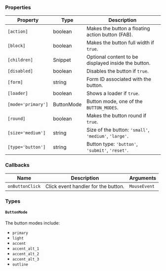 ### Properties

| Property           | Type       | Description                                           |
| ------------------ | ---------- | ----------------------------------------------------- |
| `[action]`         | boolean    | Makes the button a floating action button (FAB).      |
| `[block]`          | boolean    | Makes the button full width if `true`.                |
| `[children]`       | Snippet    | Optional content to be displayed inside the button.   |
| `[disabled]`       | boolean    | Disables the button if `true`.                        |
| `[form]`           | string     | Form ID associated with the button.                   |
| `[loader]`         | boolean    | Shows a loader if `true`.                             |
| `[mode='primary']` | ButtonMode | Button mode, one of the `BUTTON_MODES`.               |
| `[round]`          | boolean    | Makes the button round if `true`.                     |
| `[size='medium']`  | string     | Size of the button: `'small'`, `'medium'`, `'large'`. |
| `[type='button']`  | string     | Button type: `'button'`, `'submit'`, `'reset'`.       |

### Callbacks

| Name            | Description                         | Arguments    |
| --------------- | ----------------------------------- | ------------ |
| `onButtonClick` | Click event handler for the button. | `MouseEvent` |

### Types

#### `ButtonMode`

The button modes include:

-   `primary`
-   `light`
-   `accent`
-   `accent_alt_1`
-   `accent_alt_2`
-   `accent_alt_3`
-   `outline`
